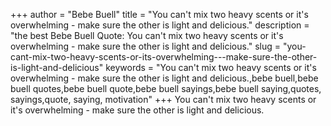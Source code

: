 +++
author = "Bebe Buell"
title = "You can't mix two heavy scents or it's overwhelming - make sure the other is light and delicious."
description = "the best Bebe Buell Quote: You can't mix two heavy scents or it's overwhelming - make sure the other is light and delicious."
slug = "you-cant-mix-two-heavy-scents-or-its-overwhelming---make-sure-the-other-is-light-and-delicious"
keywords = "You can't mix two heavy scents or it's overwhelming - make sure the other is light and delicious.,bebe buell,bebe buell quotes,bebe buell quote,bebe buell sayings,bebe buell saying,quotes, sayings,quote, saying, motivation"
+++
You can't mix two heavy scents or it's overwhelming - make sure the other is light and delicious.
